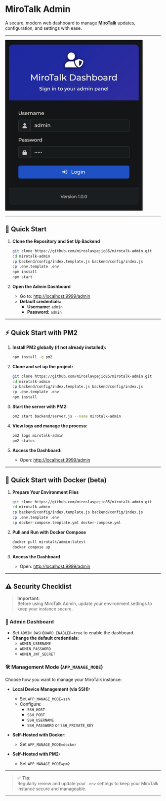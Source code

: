 # MiroTalk Admin

A secure, modern web dashboard to manage **[MiroTalk](https://docs.mirotalk.com/html/overview.html)** updates, configuration, and settings with ease.

---

![admin](../images/mirotalk/adm.png)

---

## 🚀 Quick Start

1. **Clone the Repository and Set Up Backend**

    ```bash
    git clone https://github.com/miroslavpejic85/mirotalk-admin.git
    cd mirotalk-admin
    cp backend/config/index.template.js backend/config/index.js
    cp .env.template .env
    npm install
    npm start
    ```

2. **Open the Admin Dashboard**

    - Go to: [http://localhost:9999/admin](http://localhost:9999/admin)
    - **Default credentials:**
        - **Username:** `admin`
        - **Password:** `admin`

---

## ⚡ Quick Start with PM2

1. **Install PM2 globally (if not already installed):**

    ```bash
    npm install -g pm2
    ```

2. **Clone and set up the project:**

    ```bash
    git clone https://github.com/miroslavpejic85/mirotalk-admin.git
    cd mirotalk-admin
    cp backend/config/index.template.js backend/config/index.js
    cp .env.template .env
    npm install
    ```

3. **Start the server with PM2:**

    ```bash
    pm2 start backend/server.js --name mirotalk-admin
    ```

4. **View logs and manage the process:**

    ```bash
    pm2 logs mirotalk-admin
    pm2 status
    ```

5. **Access the Dashboard:**
    - Open: [http://localhost:9999/admin](http://localhost:9999/admin)

---

## 🐳 Quick Start with Docker (beta)

1. **Prepare Your Environment Files**

    ```bash
    git clone https://github.com/miroslavpejic85/mirotalk-admin.git
    cd mirotalk-admin
    cp backend/config/index.template.js backend/config/index.js
    cp .env.template .env
    cp docker-compose.template.yml docker-compose.yml
    ```

2. **Pull and Run with Docker Compose**

    ```bash
    docker pull mirotalk/admin:latest
    docker compose up
    ```

3. **Access the Dashboard**
    - Open: [http://localhost:9999/admin](http://localhost:9999/admin)

---

## ⚠️ Security Checklist

> **Important:**  
> Before using MiroTalk Admin, update your environment settings to keep your instance secure.

### 🔐 Admin Dashboard

- Set `ADMIN_DASHBOARD_ENABLED=true` to enable the dashboard.
- **Change the default credentials:**
    - `ADMIN_USERNAME`
    - `ADMIN_PASSWORD`
    - `ADMIN_JWT_SECRET`

### 🛠️ Management Mode (`APP_MANAGE_MODE`)

Choose how you want to manage your MiroTalk instance:

- **Local Device Management (via SSH):**

    - Set `APP_MANAGE_MODE=ssh`
    - Configure:
        - `SSH_HOST`
        - `SSH_PORT`
        - `SSH_USERNAME`
        - `SSH_PASSWORD` or `SSH_PRIVATE_KEY`

- **Self-Hosted with Docker:**

    - Set `APP_MANAGE_MODE=docker`

- **Self-Hosted with PM2:**
    - Set `APP_MANAGE_MODE=pm2`

---

> ✅ **Tip:**  
> Regularly review and update your `.env` settings to keep your MiroTalk instance secure and manageable.

---
